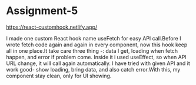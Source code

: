 # Assignment-5

https://react-customhook.netlify.app/

I made one custom React hook name useFetch for easy API call.Before I wrote fetch code again and again in every component, now this hook keep all in one place.It take care three thing -: data I get, loading when fetch happen, and error if problem come.
Inside it i used useEffect, so when API URL change, it will call again automatically. I have tried with given API and it work good- show loading, bring data, and also catch error.With this, my component stay clean, only for UI showing.
